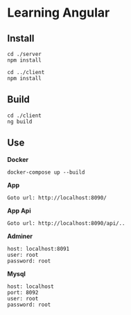 # Learning Angular



## Install
``` 
cd ./server
npm install

cd ../client
npm install
``` 

## Build
```
cd ./client
ng build 
```

## Use

**Docker**
``` 
docker-compose up --build
```

**App**
``` 
Goto url: http://localhost:8090/
``` 

**App Api**
``` 
Goto url: http://localhost:8090/api/..
``` 

**Adminer**
```
host: localhost:8091
user: root
password: root
```

**Mysql**
``` 
host: localhost
port: 8092
user: root
password: root
```



